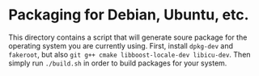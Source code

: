 # Packaging for Debian, Ubuntu, etc.

This directory contains a script that will generate soure package for the
operating system you are currently using. First, install `dpkg-dev` and
`fakeroot`, but also `git g++ cmake libboost-locale-dev libicu-dev`.
Then simply run `./build.sh` in order to build packages for your system.
